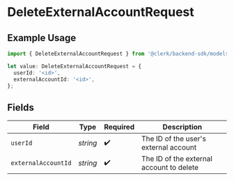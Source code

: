 # DeleteExternalAccountRequest

## Example Usage

```typescript
import { DeleteExternalAccountRequest } from '@clerk/backend-sdk/models/operations';

let value: DeleteExternalAccountRequest = {
  userId: '<id>',
  externalAccountId: '<id>',
};
```

## Fields

| Field               | Type     | Required           | Description                              |
| ------------------- | -------- | ------------------ | ---------------------------------------- |
| `userId`            | _string_ | :heavy_check_mark: | The ID of the user's external account    |
| `externalAccountId` | _string_ | :heavy_check_mark: | The ID of the external account to delete |
